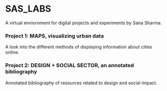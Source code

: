 # SAS_LABS

A virtual enviornment for digital projects and experiments by Sana Sharma.

### Project 1: MAPS, visualizing urban data
A look into the different methods of displaying information about cities online.


### Project 2: DESIGN + SOCIAL SECTOR, an annotated bibliography
Annotated bibliography of resources related to design and social impact.



